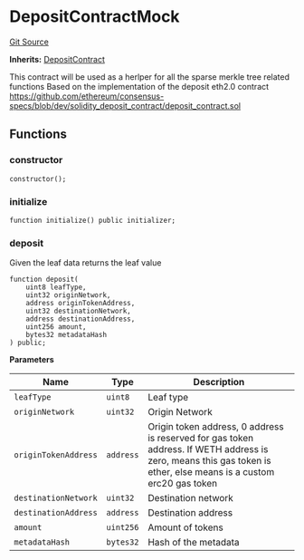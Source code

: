 # DepositContractMock
[Git Source](https://github.com/agglayer/agglayer-contracts/blob/856b421eef55a77f98f6fed45beb5ed8e3023c16/contracts/v1/mocks/DepositContractMock.sol)

**Inherits:**
[DepositContract](/contracts/v1/lib/DepositContract.sol/contract.DepositContract.md)

This contract will be used as a herlper for all the sparse merkle tree related functions
Based on the implementation of the deposit eth2.0 contract https://github.com/ethereum/consensus-specs/blob/dev/solidity_deposit_contract/deposit_contract.sol


## Functions
### constructor


```solidity
constructor();
```

### initialize


```solidity
function initialize() public initializer;
```

### deposit

Given the leaf data returns the leaf value


```solidity
function deposit(
    uint8 leafType,
    uint32 originNetwork,
    address originTokenAddress,
    uint32 destinationNetwork,
    address destinationAddress,
    uint256 amount,
    bytes32 metadataHash
) public;
```
**Parameters**

|Name|Type|Description|
|----|----|-----------|
|`leafType`|`uint8`|Leaf type|
|`originNetwork`|`uint32`|Origin Network|
|`originTokenAddress`|`address`|Origin token address, 0 address is reserved for gas token address. If WETH address is zero, means this gas token is ether, else means is a custom erc20 gas token|
|`destinationNetwork`|`uint32`|Destination network|
|`destinationAddress`|`address`|Destination address|
|`amount`|`uint256`|Amount of tokens|
|`metadataHash`|`bytes32`|Hash of the metadata|


